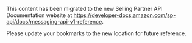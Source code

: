 This content has been migrated to the new Selling Partner API Documentation website at https://developer-docs.amazon.com/sp-api/docs/messaging-api-v1-reference.

Please update your bookmarks to the new location for future reference.
